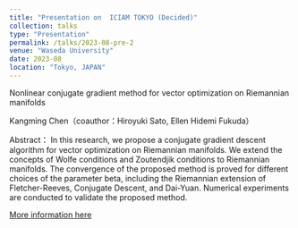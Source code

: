 ```yaml
---
title: "Presentation on  ICIAM TOKYO (Decided)"
collection: talks
type: "Presentation"
permalink: /talks/2023-08-pre-2
venue: "Waseda University"
date: 2023-08
location: "Tokyo, JAPAN"
---
```



Nonlinear conjugate gradient method for vector optimization on Riemannian manifolds

Kangming Chen（coauthor：Hiroyuki Sato, Ellen Hidemi Fukuda）

Abstract： In this research, we propose a conjugate gradient descent algorithm for vector optimization on Riemannian manifolds. We extend the concepts of Wolfe conditions and Zoutendjik conditions to Riemannian manifolds. The convergence of the proposed method is proved for different choices of the parameter beta, including the Riemannian extension of Fletcher-Reeves, Conjugate Descent, and Dai-Yuan. Numerical experiments are conducted to validate the proposed method.

[More information here](https://iciam2023.org/registered_data?id=01064)
